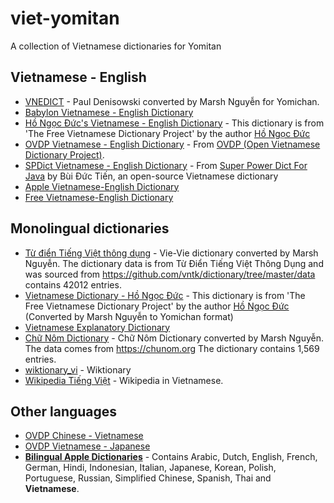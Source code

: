 # viet-yomitan
A collection of Vietnamese dictionaries for Yomitan

## Vietnamese - English
- [VNEDICT](dictionaries/vnedict-v4.zip) - Paul Denisowski converted by Marsh Nguyễn for Yomichan.
- [Babylon Vietnamese - English Dictionary](dictionaries/babylon-vi-en-v2.zip)
- [Hồ Ngọc Đức's Vietnamese - English Dictionary](dictionaries/dictd_viet-anh.zip) -  This dictionary is from 'The Free Vietnamese Dictionary Project' by the author [Hồ Ngọc Đức](https://www.informatik.uni-leipzig.de/~duc/Dict/install.html)
- [OVDP Vietnamese - English Dictionary](dictionaries/ovdp-vi-en-v2.zip) - From [OVDP (Open Vietnamese Dictionary Project)](https://github.com/dynamotn/stardict-vi).
- [SPDict Vietnamese - English Dictionary](dictionaries/spdict-viet-anh.zip) - From [Super Power Dict For Java](https://download.com.vn/super-power-dict-for-java-27941) by Bùi Đức Tiến, an open-source Vietnamese dictionary 
- [Apple Vietnamese-English Dictionary](dictionaries/apple-vi-en.zip)
- [Free Vietnamese-English Dictionary](dictionaries/free_vi-en_dictionary.zip)


## Monolingual dictionaries
- [Từ điển Tiếng Việt thông dụng](dictionaries/tu-dien-tieng-viet-thong-dung.zip) - Vie-Vie dictionary converted by Marsh Nguyễn. The dictionary data is from Từ Điển Tiếng Việt Thông Dụng and was sourced from https://github.com/vntk/dictionary/tree/master/data contains 42012 entries.
- [Vietnamese Dictionary - Hồ Ngọc Đức](dictionaries/vi-vi.zip) - This dictionary is from 'The Free Vietnamese Dictionary Project' by the author [Hồ Ngọc Đức](https://www.informatik.uni-leipzig.de/~duc/Dict/install.html) (Converted by Marsh Nguyễn to Yomichan format)
- [Vietnamese Explanatory Dictionary](dictionaries/vietnamese-explanatory-dictionary.zip)
- [Chữ Nôm Dictionary](dictionaries/chu-nom.zip) - Chữ Nôm Dictionary converted by Marsh Nguyễn. The data comes from <https://chunom.org> The dictionary contains 1,569 entries.
- [wiktionary_vi](dictionaries/wiktionary_vi.zip) - Wiktionary
- [Wikipedia Tiếng Việt](https://drive.proton.me/urls/5RXT8VT3ZM#m625vhIjnvWA) - Wikipedia in Vietnamese.

## Other languages
- [OVDP Chinese - Vietnamese](dictionaries/odvp-zh-vi.zip)
- [OVDP Vietnamese - Japanese](dictionaries/tu-dien-viet-nhat.zip)
- **[Bilingual Apple Dictionaries](https://drive.proton.me/urls/XZRWCKDM54#Bnq28tvMixEm)** - Contains Arabic, Dutch, English, French, German, Hindi, Indonesian, Italian, Japanese, Korean, Polish, Portuguese, Russian, Simplified Chinese, Spanish, Thai and **Vietnamese**.

